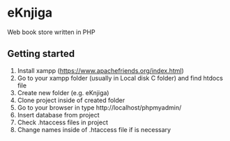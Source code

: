 # eKnjiga
Web book store written in PHP

## Getting started
1. Install xampp (https://www.apachefriends.org/index.html)
2. Go to your xampp folder (usually in Local disk C folder) and find htdocs file
3. Create new folder (e.g. eKnjiga)
4. Clone project inside of created folder
5. Go to your browser in type http://localhost/phpmyadmin/
6. Insert database from project
7. Check .htaccess files in project
8. Change names inside of .htaccess file if is necessary
